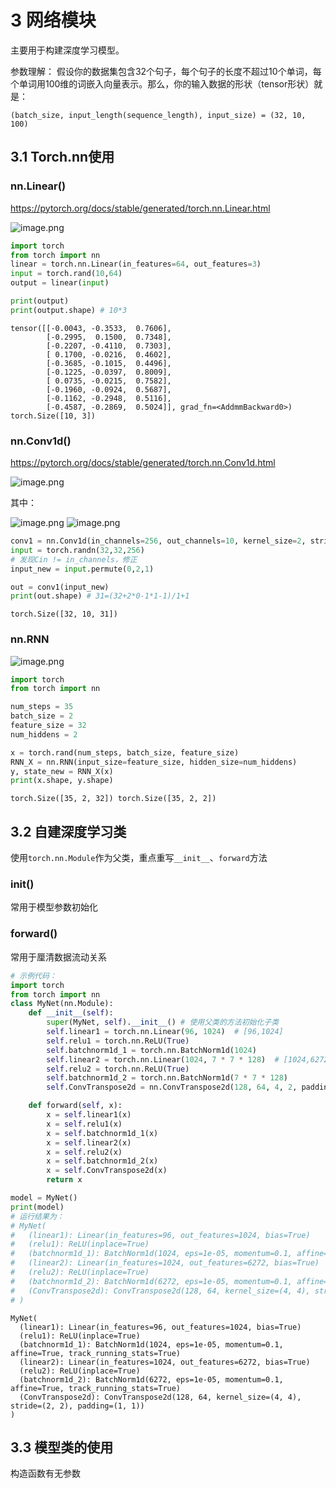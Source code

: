 # 3 网络模块

主要用于构建深度学习模型。

参数理解：
假设你的数据集包含32个句子，每个句子的长度不超过10个单词，每个单词用100维的词嵌入向量表示。那么，你的输入数据的形状（tensor形状）就是：
```
(batch_size, input_length(sequence_length), input_size) = (32, 10, 100)
```

## 3.1 Torch.nn使用

### nn.Linear()

https://pytorch.org/docs/stable/generated/torch.nn.Linear.html

![image.png](markdown-img/3网络模块.assets/ebaeafcb-4b84-44eb-99ae-9a86f1ca47e1.png)


```python
import torch
from torch import nn
linear = torch.nn.Linear(in_features=64, out_features=3)
input = torch.rand(10,64)
output = linear(input)

print(output)
print(output.shape) # 10*3
```

    tensor([[-0.0043, -0.3533,  0.7606],
            [-0.2995,  0.1500,  0.7348],
            [-0.2207, -0.4110,  0.7303],
            [ 0.1700, -0.0216,  0.4602],
            [-0.3685, -0.1015,  0.4496],
            [-0.1225, -0.0397,  0.8009],
            [ 0.0735, -0.0215,  0.7582],
            [-0.1960, -0.0924,  0.5687],
            [-0.1162, -0.2948,  0.5116],
            [-0.4587, -0.2869,  0.5024]], grad_fn=<AddmmBackward0>)
    torch.Size([10, 3])
    

### nn.Conv1d()

https://pytorch.org/docs/stable/generated/torch.nn.Conv1d.html

![image.png](markdown-img/3网络模块.assets/5c527c2c-554a-4eb2-b207-148bfebe27a3.png)

其中：

![image.png](markdown-img/3网络模块.assets/989c95d1-5adf-4938-b8d7-9d36264da080.png)
![image.png](markdown-img/3网络模块.assets/177482ba-a192-4ef9-91dd-d5d73a13d05a.png)


```python
conv1 = nn.Conv1d(in_channels=256, out_channels=10, kernel_size=2, stride=1, padding=0)
input = torch.randn(32,32,256)
# 发现Cin != in_channels，修正
input_new = input.permute(0,2,1)

out = conv1(input_new)
print(out.shape) # 31=(32+2*0-1*1-1)/1+1
```

    torch.Size([32, 10, 31])
    

### nn.RNN

![image.png](markdown-img/3网络模块.assets/21566c69-5c45-42e3-8b04-9a526341e687.png)


```python
import torch
from torch import nn

num_steps = 35
batch_size = 2
feature_size = 32
num_hiddens = 2

x = torch.rand(num_steps, batch_size, feature_size)
RNN_X = nn.RNN(input_size=feature_size, hidden_size=num_hiddens)
y, state_new = RNN_X(x)
print(x.shape, y.shape)
```

    torch.Size([35, 2, 32]) torch.Size([35, 2, 2])
    

## 3.2 自建深度学习类

使用`torch.nn.Module`作为父类，重点重写`__init__`、`forward`方法

### __init__()
常用于模型参数初始化

### forward()
常用于厘清数据流动关系


```python
# 示例代码：
import torch
from torch import nn
class MyNet(nn.Module):
    def __init__(self):
        super(MyNet, self).__init__() # 使用父类的方法初始化子类
        self.linear1 = torch.nn.Linear(96, 1024)  # [96,1024]
        self.relu1 = torch.nn.ReLU(True)
        self.batchnorm1d_1 = torch.nn.BatchNorm1d(1024)
        self.linear2 = torch.nn.Linear(1024, 7 * 7 * 128)  # [1024,6272]
        self.relu2 = torch.nn.ReLU(True)
        self.batchnorm1d_2 = torch.nn.BatchNorm1d(7 * 7 * 128)
        self.ConvTranspose2d = nn.ConvTranspose2d(128, 64, 4, 2, padding=1)

    def forward(self, x):
        x = self.linear1(x)
        x = self.relu1(x)
        x = self.batchnorm1d_1(x)
        x = self.linear2(x)
        x = self.relu2(x)
        x = self.batchnorm1d_2(x)
        x = self.ConvTranspose2d(x)
        return x

model = MyNet()
print(model)
# 运行结果为：
# MyNet(
#   (linear1): Linear(in_features=96, out_features=1024, bias=True)
#   (relu1): ReLU(inplace=True)
#   (batchnorm1d_1): BatchNorm1d(1024, eps=1e-05, momentum=0.1, affine=True, track_running_stats=True)
#   (linear2): Linear(in_features=1024, out_features=6272, bias=True)
#   (relu2): ReLU(inplace=True)
#   (batchnorm1d_2): BatchNorm1d(6272, eps=1e-05, momentum=0.1, affine=True, track_running_stats=True)
#   (ConvTranspose2d): ConvTranspose2d(128, 64, kernel_size=(4, 4), stride=(2, 2), padding=(1, 1))
# )
```

    MyNet(
      (linear1): Linear(in_features=96, out_features=1024, bias=True)
      (relu1): ReLU(inplace=True)
      (batchnorm1d_1): BatchNorm1d(1024, eps=1e-05, momentum=0.1, affine=True, track_running_stats=True)
      (linear2): Linear(in_features=1024, out_features=6272, bias=True)
      (relu2): ReLU(inplace=True)
      (batchnorm1d_2): BatchNorm1d(6272, eps=1e-05, momentum=0.1, affine=True, track_running_stats=True)
      (ConvTranspose2d): ConvTranspose2d(128, 64, kernel_size=(4, 4), stride=(2, 2), padding=(1, 1))
    )
    

## 3.3 模型类的使用

构造函数有无参数
